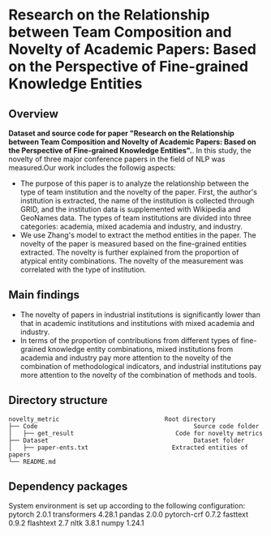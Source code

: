 # Research on the Relationship between Team Composition and Novelty of Academic Papers: Based on the Perspective of Fine-grained Knowledge Entities

## Overview

**Dataset and source code for paper "Research on the Relationship between Team Composition and Novelty of Academic Papers: Based on the Perspective of Fine-grained Knowledge Entities".**.
In this study, the novelty of three major conference papers in the field of NLP was measured.Our work includes the followig aspects:

* The purpose of this paper is to analyze the relationship between the type of team institution and the novelty of the paper. First, the author's institution is extracted, the name of the institution is collected through GRID, and the institution data is supplemented with Wikipedia and GeoNames data. The types of team institutions are divided into three categories: academia, mixed academia and industry, and industry.
* We use Zhang's model to extract the method entities in the paper. The novelty of the paper is measured based on the fine-grained entities extracted. The novelty is further explained from the proportion of atypical entity combinations. The novelty of the measurement was correlated with the type of institution.

## Main findings

* The novelty of papers in industrial institutions is significantly lower than that in academic institutions and institutions with mixed academia and industry.
* In terms of the proportion of contributions from different types of fine-grained knowledge entity combinations, mixed institutions from academia and industry pay more attention to the novelty of the combination of methodological indicators, and industrial institutions pay more attention to the novelty of the combination of methods and tools.
## Directory structure
    novelty_metric                             Root directory
    ├── Code                                           Source code folder
    │   ├── get_result                            Code for novelty metrics
    ├── Dataset                                        Dataset folder
    │   ├── paper-ents.txt                       Extracted entities of papers
    └── README.md
## Dependency packages
System environment is set up according to the following configuration:
        pytorch 2.0.1
        transformers 4.28.1
        pandas 2.0.0
        pytorch-crf 0.7.2
        fasttext 0.9.2
        flashtext 2.7
        nltk 3.8.1
        numpy 1.24.1
